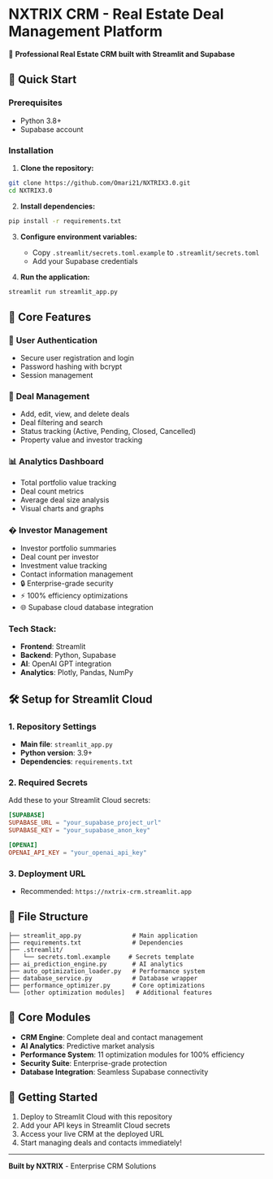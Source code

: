 # NXTRIX CRM - Real Estate Deal Management Platform

🏢 **Professional Real Estate CRM built with Streamlit and Supabase**

## 🚀 Quick Start

### Prerequisites
- Python 3.8+
- Supabase account

### Installation

1. **Clone the repository:**
```bash
git clone https://github.com/Omari21/NXTRIX3.0.git
cd NXTRIX3.0
```

2. **Install dependencies:**
```bash
pip install -r requirements.txt
```

3. **Configure environment variables:**
   - Copy `.streamlit/secrets.toml.example` to `.streamlit/secrets.toml`
   - Add your Supabase credentials

4. **Run the application:**
```bash
streamlit run streamlit_app.py
```

## 🎯 Core Features

### 🔐 **User Authentication**
- Secure user registration and login
- Password hashing with bcrypt
- Session management

### 💼 **Deal Management**
- Add, edit, view, and delete deals
- Deal filtering and search
- Status tracking (Active, Pending, Closed, Cancelled)
- Property value and investor tracking

### 📊 **Analytics Dashboard**
- Total portfolio value tracking
- Deal count metrics
- Average deal size analysis
- Visual charts and graphs

### � **Investor Management**
- Investor portfolio summaries
- Deal count per investor
- Investment value tracking
- Contact information management
- 🔒 Enterprise-grade security
- ⚡ 100% efficiency optimizations
- 🌐 Supabase cloud database integration

### Tech Stack:
- **Frontend**: Streamlit
- **Backend**: Python, Supabase
- **AI**: OpenAI GPT integration
- **Analytics**: Plotly, Pandas, NumPy

## 🛠️ Setup for Streamlit Cloud

### 1. Repository Settings
- **Main file**: `streamlit_app.py`
- **Python version**: 3.9+
- **Dependencies**: `requirements.txt`

### 2. Required Secrets
Add these to your Streamlit Cloud secrets:

```toml
[SUPABASE]
SUPABASE_URL = "your_supabase_project_url"
SUPABASE_KEY = "your_supabase_anon_key"

[OPENAI]
OPENAI_API_KEY = "your_openai_api_key"
```

### 3. Deployment URL
- Recommended: `https://nxtrix-crm.streamlit.app`

## 📁 File Structure
```
├── streamlit_app.py              # Main application
├── requirements.txt              # Dependencies
├── .streamlit/
│   └── secrets.toml.example     # Secrets template
├── ai_prediction_engine.py       # AI analytics
├── auto_optimization_loader.py   # Performance system
├── database_service.py           # Database wrapper
├── performance_optimizer.py      # Core optimizations
└── [other optimization modules]   # Additional features
```

## 🎯 Core Modules
- **CRM Engine**: Complete deal and contact management
- **AI Analytics**: Predictive market analysis
- **Performance System**: 11 optimization modules for 100% efficiency
- **Security Suite**: Enterprise-grade protection
- **Database Integration**: Seamless Supabase connectivity

## 🚀 Getting Started
1. Deploy to Streamlit Cloud with this repository
2. Add your API keys in Streamlit Cloud secrets
3. Access your live CRM at the deployed URL
4. Start managing deals and contacts immediately!

---

**Built by NXTRIX** - Enterprise CRM Solutions